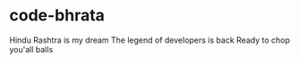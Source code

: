 # code-bhrata
Hindu Rashtra is my dream
The legend of developers is back
Ready to chop you'all balls
